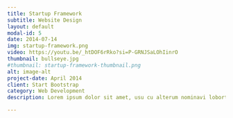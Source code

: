 ```yaml
---
title: Startup Framework
subtitle: Website Design
layout: default
modal-id: 5
date: 2014-07-14
img: startup-framework.png
video: https://youtu.be/_htDOF6rRko?si=P-GRNJSaLOhIinrO
thumbnail: bullseye.jpg
#thumbnail: startup-framework-thumbnail.png
alt: image-alt
project-date: April 2014
client: Start Bootstrap
category: Web Development
description: Lorem ipsum dolor sit amet, usu cu alterum nominavi lobortis. At duo novum diceret. Tantas apeirian vix et, usu sanctus postulant inciderint ut, populo diceret necessitatibus in vim. Cu eum dicam feugiat noluisse.

---
```

